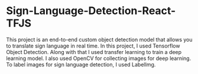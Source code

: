# Sign-Language-Detection-React-TFJS

This project is an end-to-end custom object detection model that allows you to translate sign language in real time. 
In this project, I used Tensorflow Object Detection. Along with that I used transfer learning to train a deep learning model. 
I also used OpenCV for collecting images for deep learning. To label images for sign language detection, I used LabelImg.
